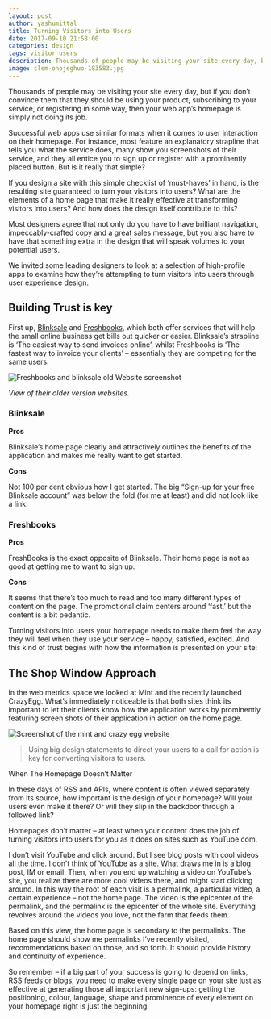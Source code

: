 ```yaml
---
layout: post
author: yashumittal
title: Turning Visitors into Users
date: 2017-09-10 21:58:00
categories: design
tags: visitor users
description: Thousands of people may be visiting your site every day, but if you don’t convince them that they should be using your product, subscribing to your service, or registering in some way, then your web app’s homepage is simply not
image: clem-onojeghuo-183583.jpg
---
```


Thousands of people may be visiting your site every day, but if you don’t convince them that they should be using your product, subscribing to your service, or registering in some way, then your web app’s homepage is simply not doing its job.

Successful web apps use similar formats when it comes to user interaction on their homepage. For instance, most feature an explanatory strapline that tells you what the service does, many show you screenshots of their service, and they all entice you to sign up or register with a prominently placed button. But is it really that simple?

If you design a site with this simple checklist of ‘must-haves’ in hand, is the resulting site guaranteed to turn your visitors into users? What are the elements of a home page that make it really effective at transforming visitors into users? And how does the design itself contribute to this?

Most designers agree that not only do you have to have brilliant navigation, impeccably-crafted copy and a great sales message, but you also have to have that something extra in the design that will speak volumes to your potential users.

We invited some leading designers to look at a selection of high-profile apps to examine how they’re attempting to turn visitors into users through user experience design.

## Building Trust is key

First up, [Blinksale](//www.blinksale.com/) and [Freshbooks](//www.freshbooks.com/), which both offer services that will help the small online business get bills out quicker or easier. Blinksale’s strapline is ‘The easiest way to send invoices online’, whilst Freshbooks is ‘The fastest way to invoice your clients’ – essentially they are competing for the same users.

![Freshbooks and blinksale old Website screenshot](//blog.codecarrot.net/images/freshbooks-blinksale.gif)

*View of their older version websites.*

### Blinksale

**Pros**

Blinksale’s home page clearly and attractively outlines the benefits of the application and makes me really want to get started.

**Cons**

Not 100 per cent obvious how I get started. The big “Sign-up for your free Blinksale account” was below the fold (for me at least) and did not look like a link.

### Freshbooks

**Pros**

FreshBooks is the exact opposite of Blinksale. Their home page is not as good at getting me to want to sign up.

**Cons**

It seems that there’s too much to read and too many different types of content on the page. The promotional claim centers around ‘fast,’ but the content is a bit pedantic.

Turning visitors into users your homepage needs to make them feel the way they will feel when they use your service – happy, satisfied, excited. And this kind of trust begins with how the information is presented on your site:

## The Shop Window Approach

In the web metrics space we looked at Mint and the recently launched CrazyEgg. What’s immediately noticeable is that both sites think its important to let their clients know how the application works by prominently featuring screen shots of their application in action on the home page.

![Screenshot of the mint and crazy egg website](//blog.codecarrot.net/images/mint-crazy.gif)

<blockquote>
Using big design statements to direct your users to a call for action is key for converting visitors to users.
</blockquote>

When The Homepage Doesn’t Matter

In these days of RSS and APIs, where content is often viewed separately from its source, how important is the design of your homepage? Will your users even make it there? Or will they slip in the backdoor through a followed link?

Homepages don’t matter – at least when your content does the job of turning visitors into users for you as it does on sites such as YouTube.com.

I don’t visit YouTube and click around. But I see blog posts with cool videos all the time. I don’t think of YouTube as a site. What draws me in is a blog post, IM or email. Then, when you end up watching a video on YouTube’s site, you realize there are more cool videos there, and might start clicking around. In this way the root of each visit is a permalink, a particular video, a certain experience – not the home page. The video is the epicenter of the permalink, and the permalink is the epicenter of the whole site. Everything revolves around the videos you love, not the farm that feeds them.

Based on this view, the home page is secondary to the permalinks. The home page should show me permalinks I’ve recently visited, recommendations based on those, and so forth. It should provide history and continuity of experience.

So remember – if a big part of your success is going to depend on links, RSS feeds or blogs, you need to make every single page on your site just as effective at generating those all important new sign-ups: getting the positioning, colour, language, shape and prominence of every element on your homepage right is just the beginning.
